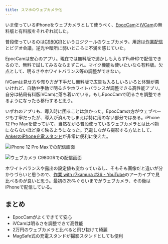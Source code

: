 ```yaml
---
title: スマホのウェブカメラ化
---
```

いま使っているiPhoneをウェブカメラとして使うべく、[EpocCam](https://www.elgato.com/ja/epoccam)と[iVCam](https://www.e2esoft.com/ivcam/)の無料版と有料版をそれぞれ試した。

普段使っているのは[C980GR](https://r7kamura.com/articles/2020-09-23-web-camera)というロジクールのウェブカメラ。用途は[作業配信](https://www.youtube.com/c/r7kamura)とビデオ会議。逆光や暗所に弱いところに不満を感じていた。

EpocCamは安心のアプリ。現在では無料版で透かしも入らずFullHDで配信できるので、無料で試してみるならまずこれ。マイク機能も使いたいなら有料版。欠点として、明るさやホワイトバランス等の調整ができない。

iVCamは見せ方や売り方が下手だし無料版で広告も入るしいろいろと体験が悪いけれど、自動や手動で明るさやホワイトバランスが調整できる高性能アプリ。自分は結局有料版iVCamに落ち着いている。もしEpocCamで明るさを調整できるようになったら移行すると思う。

いずれのアプリも、導入時に困ることは無かった。EpocCamの方がウェブページも丁寧だったが、導入が済んでしまえば特に用のない部分ではある。iPhone 12 Pro Maxを使っていて、当然ながら普段使っているウェブカメラとは比べ物にならないほど良く映るようになった。充電しながら撮影する方法として、[AnkerのiPhone充電スタンド](https://r7kamura.com/articles/2021-09-06-anker-iphone-stand)が非常に便利に使えた。

![](https://lh3.googleusercontent.com/docs/AG8NV2adObpEGWtPpTgw8PF0H4ownTdrfgS_YC3XRcxROfInP7dNCrmo82593AQdeSO80IOQLcGESLE_2Gs_0TX6rIdmyRqwCwODiC_rdBHjS-cHSHud-9tJjxQ0oxzeHLq4A71Y-SNVIABgfLTmC0p_ahBao0z8lJ7QzVfH1OETRTUTOGGXgMpS9HbwhABHPQ4jquSSfTYHob4ouLnV_Ae4xqHQpzPj-vkdrHSFaPPVDfQFJN9m0i0oL3IWhdBezo2gWuj0hv7si3u8IscGx2k6yRKcS028-xWzyB04aLrlJExPxXt5k-lpG2F_p6PlMXmd3SCxnIsJxpDumEsklmXY92HLD1Zjq1Wn6pgfEmiU7KVnYTi_-uDfvTDjMzXFnq7JB-aKlTubuwxY-VhwGYLtH-NnPjea2BVNr8N6yvKaPNPgxISKw5M7xFEV3ZLYHApyD3ea_6CxOjuHilvN2w9R1oLV2fDXPoHD0LDlIXyd8zCFD5DaCFaWpe3kw8KkgMJJoua_9IebAlURXKVv5nw7rS5sCvmpN64oT63rwTThT7EEdp813BFDID8MGJyKhZ9pkOKkme4y3qIgHSldFJg1dK1xA0UyK6lgpPCrviHqRurUcFb64frX3UBFhpKMMpoqlrrUZ6QKAdz8bdhgnQffEPZlbL-iZlHw6XHjTxA6lM9Xt_L0-WwTzbwtUdkyBZ1pc9ZHJPleQ5nSs7zF5b6DlfQJxHaLTdh1-nB2pg8svtLTxW3HOVan0n3zsmDtRUZFlNm_WHQ01eJX3hXt-1otjIzuUqJnIX3QCR195YMa0MRJYxUc-Fy88BCtvsZ90i3wevyO0UzkfNE1WfxqUByDUbScqFu7YR4pRg-byZjYKqpwSOGoGHyNDYHAfyfXpJDUgskoiJSzDcWC0SiI4x5nXYyL4sH48NSHEcnA5cy1idAvVD4kIejHXF2UrgSkeAqfHQwJtS03P8N-G2zUK7b1mvKIZexcyj_a7_YRhyVIvCpFEH811nghito99vofpQvniOl6Af8hNm0TY9mNU9WH7al2jdqAIcyrYUhbkFAFrbSjgbNBlQKIsuGW-upV9xqUcRJSZZFbzYLkehsfG0uxZxmbTwsYW-M5mrNXt93GGOplu0199rs6XwBiev1Z97G4wcVrWTWSwsEmufDurp_44bPqD_fUb3pKkQbVQRVmPe6VujSwGkVhh7N8Rgpj-dd9kOXVBTSpwSS6RUV5w9V5JS81bhwK9_-VgEfpQqZd8z11EjDz "iPhone 12 Pro Maxでの配信画面")

![](https://lh3.googleusercontent.com/docs/AG8NV2YgflYduFVjJJbGJPWrQItRgzUYEKe0KUtvOnNJAZmErJl_TRMNBBFIQ6wn49zyU21Z8JF8hMS-Wc2G-xiwc39nJ1oJLaCJxJnq4cx7Avya16tWBFH7SSeIzlS8Hd-WKmf44B_5zxjuY-e9wg9rI1IPlAGCPgPG8vtKor-MSo-xTkdae8RvmFOUStHDQxEkLsXDrwmQs6cuWT4ADlmNJOHcQM06yzhjbbwRbfkFCrXKTPvgd3kPawIehWwjeY3DQJwVKlAphcUiI-4aFAr0HTt0b01CIcbcRXNooMlhgeyukv-ObOpdDmdQWc52vS8nWZ44vn0MgiNwcsCmEtkdeOW-cfQC5II9o8AdgOCyEQ80TXczSLJd29kxTrHovYYcP4ytoRCSSY_T8cI5bbDObRDeVN3Hc5fqF_glkSgEv_4UBjSvwcdKOozyrVzvEIzlSuUvmsPdCiPmDcVpicxOXXhz3IPuXMT_ZYKRLQ0yTSBqUWDpeOdxZH5nOj-4QlhkIW84j16EWQRanLLWL7z4vQFWHSMYCIdnueAeCiGAzVvqW0_RpgMoN6xJ-YGli0DUHRHjTO-wxvKDOXPLRP45jGo7mBFiBmBoMA0AHcRubtM0-pZF1SeT2nHxevROppveXEUisRqn7j4XXOTglHpm3_rSATF4Yer3hRYxH6DsfZ38UiQRfPwpkYXset5gxkwVBzOOVfl4xkZhCZddmJWFHy8tNtZjeoglrAXisU9p44lUmVYpdwN3cNgqbx72NxVnEzihGZ2-hdAw4bMYz5v5fApBGgEqj0G6URHeV-U5XmHW3lGqsAJ-Fx6iMIM9YO9p5AzD3AE7L3U2sOcP4NTaFYp6HUom5BF32CrkZplVgbcD3JufJ5SZaLqMs_LQwMcSPyOt2m8-WH16QIGqtg73v_kH128fjqh4ITLrkqbGJIzv0sTYrUdEJ8zeVBNzoP9sv8sywSpP_qz8T6m1Ya96QLwgKtL5nZ545qGgK3BoufEvxrr0uvnQCvLssXbEpAlh0M45I9hBBpvCjmIedkQ6Z2XwCaPbD1TnzB7USblTeoWzv_OviyjrK40pCvuVyGO9AH_x-DXSB-5kiZwgUS3ARO-NzlZIjr4zdVuZts6QQyfPQEy9VLq3QfG88pmi1FOia21Iot7uAaRpzTZdcXj6qoqFLpuNwaaeH71sgRuqCZbJn09vN1gzFGT6vHt_Nkttd9LtRNfSwnMJW7V6L535l0cdtMrVdy8OOaUE90ktV2fWvXXs "ウェブカメラ C980GRでの配信画面")

ホワイトバランスや露出の設定値も変わっているし、そもそも画像だと違いが分かりづらいと思うので、[作業 with r7kamura #36 - YouTube](https://www.youtube.com/watch?v=Nmf0NRTqbyw)のアーカイブで見比べるのが良いと思う。最初の25%ぐらいまでがウェブカメラ、その後はiPhoneで配信している。

まとめ
---

*   EpocCamがよくできてて安心
*   iVCamは明るさを調整できて高性能
*   2万円のウェブカメラと比べると飛び抜けて綺麗
*   MagSafe式の充電スタンドが撮影スタンドとしても便利

